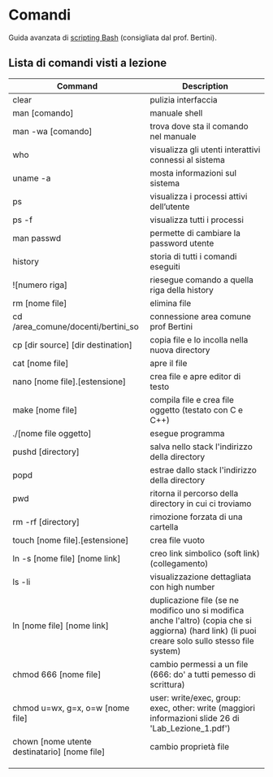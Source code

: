 # Comandi
Guida avanzata di [scripting Bash](http://www.pluto.it/files/ildp/guide/abs/index.html) (consigliata dal prof. Bertini).

## Lista di comandi visti a lezione
| Command           | Description |
| ---               | --- |
| clear             | pulizia interfaccia |
| man [comando]     | manuale shell |
| man -wa [comando] | trova dove sta il comando nel manuale |
| who               | visualizza gli utenti interattivi connessi al sistema |
| uname -a          | mosta informazioni sul sistema |
| ps                | visualizza i processi attivi dell’utente |
| ps -f             | visualizza tutti i processi |
| man passwd        | permette di cambiare la password utente |
| history           | storia di tutti i comandi eseguiti |
| ![numero riga]    | riesegue comando a quella riga della history |
| rm [nome file]    | elimina file |
| cd /area_comune/docenti/bertini_so 	| connessione area comune prof Bertini |
| cp [dir source] [dir destination] 	| copia file e lo incolla nella nuova directory |
| cat [nome file]   					| apre il file |
| nano [nome file].[estensione] 		| crea file e apre editor di testo |
| make [nome file] 						| compila file e crea file oggetto (testato con C e C++) |
| ./[nome file oggetto] 				| esegue programma |
| pushd [directory] 					| salva nello stack l'indirizzo della directory |
| popd 									| estrae dallo stack l'indirizzo della directory |
| pwd 									| ritorna il percorso della directory in cui ci troviamo |
| rm -rf [directory] 					| rimozione forzata di una cartella |
| touch [nome file].[estensione] 		| crea file vuoto |
| ln -s [nome file] [nome link] 		| creo link simbolico (soft link) (collegamento) |
| ls -li 								| visualizzazione dettagliata con high number |
| ln [nome file] [nome link]			| duplicazione file (se ne modifico uno si modifica anche l'altro) (copia che si aggiorna) (hard link) (li puoi creare solo sullo stesso file system) |
| chmod 666 [nome file] 				| cambio permessi a un file (666: do' a tutti pemesso di scrittura) |
| chmod u=wx, g=x, o=w [nome file] 		| user: write/exec, group: exec, other: write (maggiori informazioni slide 26 di 'Lab_Lezione_1.pdf') |
| chown [nome utente destinatario] [nome file] | cambio proprietà file |
|  |  |
|  |  |
|  |  |
